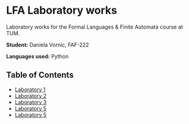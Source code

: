 # LFA Laboratory works

Laboratory works for the Formal Languages & Finite Automata course at TUM.

**Student:** Daniela Vornic, FAF-222

**Languages used:** Python

## Table of Contents

- [Laboratory 1](1_RegularGrammars/README.md)
- [Laboratory 2](2_FiniteAutomata/README.md)
- [Laboratory 3](3_LexerScanner/README.md)
- [Laboratory 5](5_ChomskyNormalForm/README.md)
- [Laboratory 5](6_ParserASTBuild/README.md)
